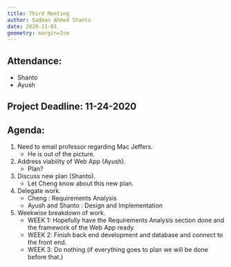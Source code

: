 ```yaml
---
title: Third Meeting 
author: Sadman Ahmed Shanto 
date: 2020-11-01
geometry: margin=2cm
---
```


## Attendance:
- Shanto
- Ayush

## Project Deadline: 11-24-2020

## Agenda:
1. Need to email professor regarding Mac Jeffers.
    - He is out of the picture.
2. Address viability of Web App (Ayush).
    - Plan?
3. Discuss new plan (Shanto).
    - Let Cheng know about this new plan.
4. Delegate work.
    - Cheng : Requirements Analysis
    - Ayush and Shanto : Design and Implementation
5. Weekwise breakdown of work.
    - WEEK 1: Hopefully have the Requirements Analysis section done and the framework of the Web App ready.
    - WEEK 2: Finish back end development and database and connect to the front end.
    - WEEK 3: Do nothing (if everything goes to plan we will be done before that.)

